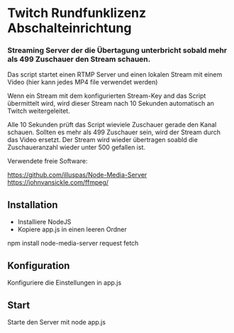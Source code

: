 # Twitch Rundfunklizenz Abschalteinrichtung

### Streaming Server der die Übertagung unterbricht sobald mehr als 499 Zuschauer den Stream schauen.

Das script startet einen RTMP Server und einen lokalen Stream mit einem Video (hier kann jedes MP4 file verwendet werden)

Wenn ein Stream mit dem konfigurierten Stream-Key and das Script übermittelt wird, wird dieser Stream nach 10 Sekunden automatisch an Twitch weitergeleitet.

Alle 10 Sekunden prüft das Script wieviele Zuschauer gerade den Kanal schauen.
Sollten es mehr als 499 Zuschauer sein, wird der Stream durch das Video ersetzt.
Der Stream wird wieder übertragen soabld die Zuschaueranzahl wieder unter 500 gefallen ist.

Verwendete freie Software:

https://github.com/illuspas/Node-Media-Server
https://johnvansickle.com/ffmpeg/


## Installation

- Installiere NodeJS
- Kopiere app.js in einen leeren Ordner

npm install node-media-server request fetch

## Konfiguration
Konfiguriere die Einstellungen in app.js

## Start
Starte den Server mit node app.js
